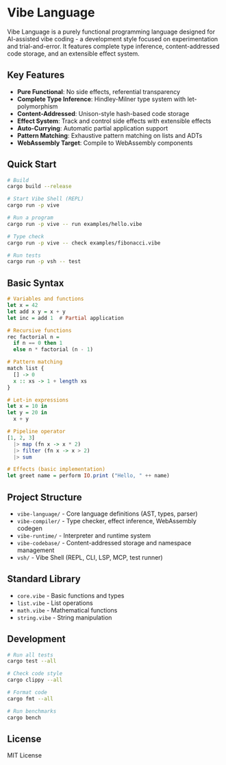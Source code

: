 # Vibe Language

Vibe Language is a purely functional programming language designed for AI-assisted vibe coding - a development style focused on experimentation and trial-and-error. It features complete type inference, content-addressed code storage, and an extensible effect system.

## Key Features

- **Pure Functional**: No side effects, referential transparency
- **Complete Type Inference**: Hindley-Milner type system with let-polymorphism
- **Content-Addressed**: Unison-style hash-based code storage
- **Effect System**: Track and control side effects with extensible effects
- **Auto-Currying**: Automatic partial application support
- **Pattern Matching**: Exhaustive pattern matching on lists and ADTs
- **WebAssembly Target**: Compile to WebAssembly components

## Quick Start

```bash
# Build
cargo build --release

# Start Vibe Shell (REPL)
cargo run -p vive

# Run a program
cargo run -p vive -- run examples/hello.vibe

# Type check
cargo run -p vive -- check examples/fibonacci.vibe

# Run tests
cargo run -p vsh -- test
```

## Basic Syntax

```haskell
# Variables and functions
let x = 42
let add x y = x + y
let inc = add 1  # Partial application

# Recursive functions
rec factorial n =
  if n == 0 then 1
  else n * factorial (n - 1)

# Pattern matching
match list {
  [] -> 0
  x :: xs -> 1 + length xs
}

# Let-in expressions
let x = 10 in
let y = 20 in
  x + y

# Pipeline operator
[1, 2, 3]
  |> map (fn x -> x * 2)
  |> filter (fn x -> x > 2)
  |> sum

# Effects (basic implementation)
let greet name = perform IO.print ("Hello, " ++ name)
```

## Project Structure

- `vibe-language/` - Core language definitions (AST, types, parser)
- `vibe-compiler/` - Type checker, effect inference, WebAssembly codegen
- `vibe-runtime/` - Interpreter and runtime system
- `vibe-codebase/` - Content-addressed storage and namespace management
- `vsh/` - Vibe Shell (REPL, CLI, LSP, MCP, test runner)

## Standard Library

- `core.vibe` - Basic functions and types
- `list.vibe` - List operations
- `math.vibe` - Mathematical functions
- `string.vibe` - String manipulation

## Development

```bash
# Run all tests
cargo test --all

# Check code style
cargo clippy --all

# Format code
cargo fmt --all

# Run benchmarks
cargo bench
```

## License

MIT License
